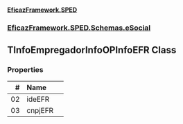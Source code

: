 #### [EficazFramework.SPED](EficazFrameworkSPED.md 'EficazFramework SPED')
### [EficazFramework.SPED.Schemas.eSocial](EficazFramework.SPED.Schemas.eSocial.md 'EficazFramework.SPED.Schemas.eSocial')

## TInfoEmpregadorInfoOPInfoEFR Class
### Properties

| # | Name | |
| ---: | :--- | :--- |
| 02 | ideEFR |  |
| 03 | cnpjEFR |  |

